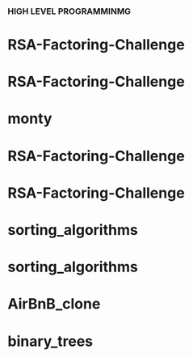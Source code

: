 ### HIGH LEVEL PROGRAMMINMG

# RSA-Factoring-Challenge
# RSA-Factoring-Challenge
# monty
# RSA-Factoring-Challenge
# RSA-Factoring-Challenge
# sorting_algorithms
# sorting_algorithms
# AirBnB_clone
# binary_trees
